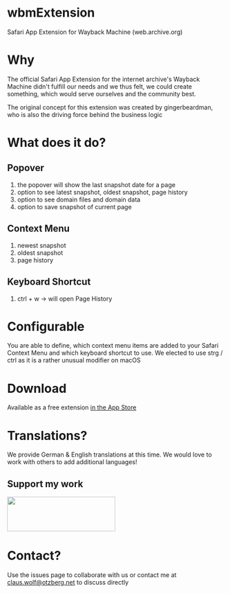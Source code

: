# wbmExtension
Safari App Extension for Wayback Machine (web.archive.org)

# Why

The official Safari App Extension for the internet archive's Wayback Machine didn't fulfill our needs and we thus felt, we could create something, which would serve ourselves and the community best.

The original concept for this extension was created by gingerbeardman, who is also the driving force behind the business logic

# What does it do?

## Popover

1. the popover will show the last snapshot date for a page
2. option to see latest snapshot, oldest snapshot, page history
3. option to see domain files and domain data
4. option to save snapshot of current page

## Context Menu

1. newest snapshot
2. oldest snapshot
3. page history

## Keyboard Shortcut

1. ctrl + w -> will open Page History

# Configurable

You are able to define, which context menu items are added to your Safari Context Menu and which keyboard shortcut to use. We elected to use strg / ctrl as it is a rather unusual modifier on macOS

# Download

Available as a free extension [in the App Store](https://apps.apple.com/app/wayback/id1492499129)

# Translations?

We provide German & English translations at this time. We would love to work with others to add additional languages!

## Support my work

[<img src="https://www.otzberg.net/img/buymeatea.png" width="250" height="80" >](https://www.buymeacoffee.com/otzberg)

# Contact?

Use the issues page to collaborate with us or contact me at claus.wolf@otzberg.net to discuss directly

